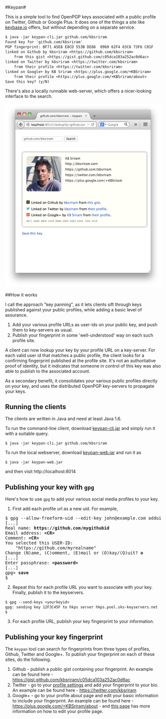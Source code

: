#Keypan#

This is a simple tool to find OpenPGP keys associated with a public
profile on Twitter, Github or Google Plus. It does one of the things a
site like [keybase.io](https://keybase.io) offers, but without
depending on a separate service.

```
$ java -jar keypan-cli.jar github.com/kbsriram
Found key for 'github.com/kbsriram'
PGP fingerprint: BF71 A5E8 E8CD 553B DE86  0969 62F4 63C6 73F6 C01F
linked on Github by kbsriram <https://github.com/kbsriram>
    from this gist <https://gist.github.com/c05dca103a252ac0d6ac>
linked on Twitter by kbsriram <https://twitter.com/kbsriram>
    from their profile <https://twitter.com/kbsriram>
linked on Google+ by KB Sriram <https://plus.google.com/+KBSriram>
    from their profile <https://plus.google.com/+KBSriram/about>
Save this key? (y/N)
```

There's also a locally runnable web-server, which offers a
nicer-looking interface to the search.

![keypan search](https://github.com/kbsriram/keypan/raw/master/etc/keypan-web.png "Keypan Search")

##How it works

I call the approach "key panning", as it lets clients sift through
keys published against your public profiles, while adding a basic
level of assurance.

1. Add your various profile URLs as user-ids on your public key, and
   push them to key-servers as usual.
2. Publish your fingerprint in some 'well-understood' way on each such
   profile site.

A client can now lookup your key by your profile URL on a
key-server. For each valid user id that matches a public profile, the
client looks for a confirming fingerprint published at the profile
site. It's not an authoritative proof of identity, but it indicates
that someone in control of this key was also able to publish to the
associated account.

As a secondary benefit, it consolidates your various public profiles
directly on your key, and uses the distributed OpenPGP key-servers to
propagate your keys.

## Running the clients

The clients are written in Java and need at least Java 1.6.

To run the command-line client, download
[keypan-cli.jar](https://github.com/kbsriram/keypan/raw/master/bin/keypan-cli.jar)
and simply run it with a suitable query.

```
$ java -jar keypan-cli.jar github.com/kbsriram
```

To run the local webserver, download
[keypan-web.jar](https://github.com/kbsriram/keypan/raw/master/bin/keypan-web.jar)
and run it as

```
$ java -jar keypan-web.jar
```

and then visit http://localhost:8014

## Publishing your key with `gpg`

Here's how to use `gpg` to add your various social media profiles to your key.

1. First add each profile url as a new uid. For example,
<pre>
$ gpg --allow-freeform-uid --edit-key john@example.com adduid
[...]
Real name: <b>https://github.com/mygithubid</b>
Email address: <b>&lt;CR&gt;</b>
Comment: <b>&lt;CR&gt;</b>
You selected this USER-ID:
    "https://github.com/myrealname"
Change (N)ame, (C)omment, (E)mail or (O)kay/(Q)uit? <b>o</b>
[...]
Enter passphrase: <b>&lt;password&gt;</b>
[...]
gpg&gt; <b>save</b>
$
</pre>
2. Repeat this for each profile URL you want to associate with your
key. Finally, publish it to the keyservers.
```
$ gpg --send-keys <yourkeyid>
gpg: sending key 12F3C45F to hkps server hkps.pool.sks-keyservers.net
$
```
3. For each profile URL, publish your key fingerprint to your information.

## Publishing your key fingerprint

The `keypan` tool can search for fingerprints from three types of
profiles, Github, Twitter and Google+. To publish your fingerprint on
each of these sites, do the following.

1. Github - publish a public gist containing your fingerprint. An
   example can be found here - https://gist.github.com/kbsriram/c05dca103a252ac0d6ac
2. Twitter - go to your [profile settings](https://twitter.com/settings/profile) and add your fingerprint to your bio. An example can be found here - https://twitter.com/kbsriram
3. Google+ - go to your profile about page and edit your basic information to include your fingerprint. An example can be found here - https://plus.google.com/+KBSriram/about - and [this page](https://support.google.com/plus/answer/1355890) has more information on how to edit your profile page.
